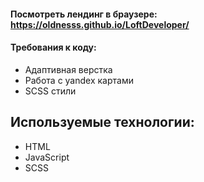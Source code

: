 


#### Посмотреть лендинг в браузере: https://oldnesss.github.io/LoftDeveloper/ 


#### Требования к коду:
* Адаптивная верстка
* Работа с yandex картами 
* SCSS стили

## Используемые технологии:

* HTML
* JavaScript
* SCSS



